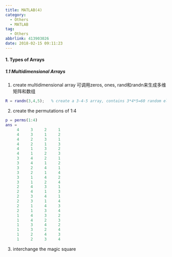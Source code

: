 ```yaml
---
title: MATLAB(4)
category:
  - Others
  - MATLAB
tag:
  - Others
abbrlink: 413903026
date: 2018-02-15 09:11:23
---
```


#### 1. Types of Arrays
##### 1.1 Multidimensional Arrays
1. create multidimensional array
可调用zeros, ones, rand和randn来生成多维矩阵和数组
```matlab
R = randn(3,4,5);   % create a 3-4-5 array, contains 3*4*5=60 random elements
```

2. create the permutations of 1:4
```matlab
p = perms(1:4)
ans =
     4     3     2     1
     4     3     1     2
     4     2     3     1
     4     2     1     3
     4     1     3     2
     4     1     2     3
     3     4     2     1
     3     4     1     2
     3     2     4     1
     3     2     1     4
     3     1     4     2
     3     1     2     4
     2     4     3     1
     2     4     1     3
     2     3     4     1
     2     3     1     4
     2     1     4     3
     2     1     3     4
     1     4     3     2
     1     4     2     3
     1     3     4     2
     1     3     2     4
     1     2     4     3
     1     2     3     4
```

3. interchange the magic square
```matlab

```
